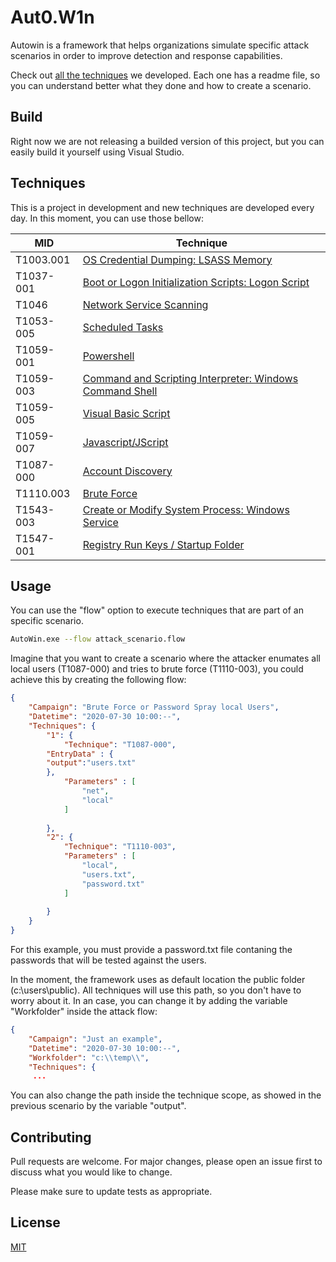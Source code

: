 # Aut0.W1n


Autowin is a framework that helps organizations simulate specific attack scenarios in order to improve detection and response capabilities.

Check out [all the techniques](https://github.com/Reduati/AutoWin/tree/master/Techniques) we developed. Each one has a readme file, so you can understand better what they done and how to create a scenario.
## Build

Right now we are not releasing a builded version of this project, but you can easily build it yourself using Visual Studio.

## Techniques

This is a project in development and new techniques are developed every day. In this moment, you can use those bellow:

| MID | Technique |
| ----|----|
|T1003.001|[OS Credential Dumping: LSASS Memory](https://github.com/Reduati/AutoWin/tree/master/Techniques/T1003-001)|
|T1037-001|[Boot or Logon Initialization Scripts: Logon Script](https://github.com/Reduati/AutoWin/tree/master/Techniques/T1037-001)|
|T1046|[Network Service Scanning](https://github.com/Reduati/AutoWin/tree/master/Techniques/T1046)|
|T1053-005|[Scheduled Tasks](https://github.com/Reduati/AutoWin/tree/master/Techniques/T1053-005)|
|T1059-001|[Powershell](https://github.com/Reduati/AutoWin/tree/master/Techniques/T1059-001)|
|T1059-003|[Command and Scripting Interpreter: Windows Command Shell](https://github.com/Reduati/AutoWin/tree/master/Techniques/T1059-003)|
|T1059-005|[Visual Basic Script](https://github.com/Reduati/AutoWin/tree/master/Techniques/T1059-005)|
|T1059-007|[Javascript/JScript](https://github.com/Reduati/AutoWin/tree/master/Techniques/T1059-007)|
|T1087-000|[Account Discovery](https://github.com/Reduati/AutoWin/tree/master/Techniques/T1087-000)|
|T1110.003|[Brute Force](https://github.com/Reduati/AutoWin/tree/master/Techniques/T1110-003)|
|T1543-003|[Create or Modify System Process: Windows Service](https://github.com/Reduati/AutoWin/tree/master/Techniques/T1543-003)|
|T1547-001|[Registry Run Keys / Startup Folder](https://github.com/Reduati/AutoWin/tree/master/Techniques/T1547-001)|


## Usage

You can use the "flow" option to execute techniques that are part of an specific scenario.

```bash
AutoWin.exe --flow attack_scenario.flow
```
Imagine that you want to create a scenario where the attacker enumates all local users (T1087-000) and tries to brute force (T1110-003), you could achieve this by creating the following flow:

```json
{
    "Campaign": "Brute Force or Password Spray local Users",
    "Datetime": "2020-07-30 10:00:--",
    "Techniques": {
        "1": {
            "Technique": "T1087-000",
	    "EntryData" : {
		"output":"users.txt"
	    },
            "Parameters" : [
                "net",
		        "local"
            ]
           
        },
        "2": {
            "Technique": "T1110-003",
            "Parameters" : [
                "local",
                "users.txt",
                "password.txt"
            ]
           
        }
    }
}

```

For this example, you must provide a password.txt file contaning the passwords that will be tested against the users. 

In the moment, the framework uses as default location the public folder (c:\users\public). All techniques will use this path, so you don't have to worry about it. In an case, you can change it by adding the variable "Workfolder"
 inside the attack flow:

```json
{
    "Campaign": "Just an example",
    "Datetime": "2020-07-30 10:00:--",
    "Workfolder": "c:\\temp\\",
    "Techniques": {
     ...
```

You can also change the path inside the technique scope, as showed in the previous scenario by the variable "output".

## Contributing
Pull requests are welcome. For major changes, please open an issue first to discuss what you would like to change.

Please make sure to update tests as appropriate.

## License
[MIT](https://choosealicense.com/licenses/mit/)